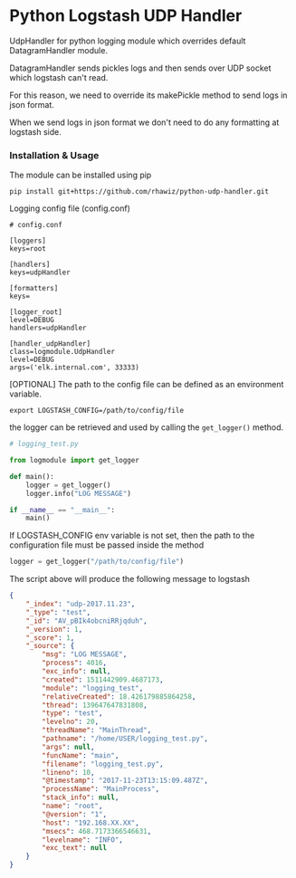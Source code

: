 # Python Logstash UDP Handler

UdpHandler for python logging module which overrides default DatagramHandler module.

DatagramHandler sends pickles logs and then sends over UDP socket which logstash can't read.

For this reason, we need to override its makePickle method to send logs in json format.

When we send logs in json format we don't need to do any formatting at logstash side.

### Installation & Usage

The module can be installed using pip

`pip install git+https://github.com/rhawiz/python-udp-handler.git`

Logging config file (config.conf)
```
# config.conf

[loggers]
keys=root

[handlers]
keys=udpHandler

[formatters]
keys=

[logger_root]
level=DEBUG
handlers=udpHandler

[handler_udpHandler]
class=logmodule.UdpHandler
level=DEBUG
args=('elk.internal.com', 33333)
```

[OPTIONAL] The path to the config file can be defined as an environment variable.

```
export LOGSTASH_CONFIG=/path/to/config/file
```

the logger can be retrieved and used by calling the `get_logger()` method.

```python
# logging_test.py

from logmodule import get_logger

def main():
    logger = get_logger()
    logger.info("LOG MESSAGE")

if __name__ == "__main__":
    main()

```


If LOGSTASH_CONFIG env variable is not set, then the path to the configuration file must be passed inside the method

```python
logger = get_logger("/path/to/config/file")
```

The script above will produce the following message to logstash
```json
{
    "_index": "udp-2017.11.23",
    "_type": "test",
    "_id": "AV_pBIk4obcniRRjqduh",
    "_version": 1,
    "_score": 1,
    "_source": {
        "msg": "LOG MESSAGE",
        "process": 4016,
        "exc_info": null,
        "created": 1511442909.4687173,
        "module": "logging_test",
        "relativeCreated": 18.426179885864258,
        "thread": 139647647831808,
        "type": "test",
        "levelno": 20,
        "threadName": "MainThread",
        "pathname": "/home/USER/logging_test.py",
        "args": null,
        "funcName": "main",
        "filename": "logging_test.py",
        "lineno": 10,
        "@timestamp": "2017-11-23T13:15:09.487Z",
        "processName": "MainProcess",
        "stack_info": null,
        "name": "root",
        "@version": "1",
        "host": "192.168.XX.XX",
        "msecs": 468.7173366546631,
        "levelname": "INFO",
        "exc_text": null
    }
}
```
